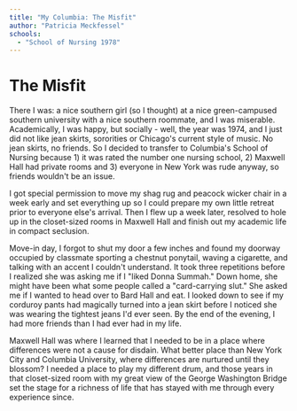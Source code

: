 ```yaml
---
title: "My Columbia: The Misfit"
author: "Patricia Meckfessel"
schools:
  - "School of Nursing 1978"
---
```


# The Misfit

There I was: a nice southern girl (so I thought) at a nice green-campused southern university with a nice southern roommate, and I was miserable.  Academically, I was happy, but socially - well, the year was 1974, and I just did not like jean skirts, sororities or Chicago's current style of music. No jean skirts, no friends. So I decided to transfer to Columbia's School of Nursing because 1) it was rated the number one nursing school, 2) Maxwell Hall had private rooms and 3) everyone in New York was rude anyway, so friends wouldn't be an issue.

I got special permission to move my shag rug and peacock wicker chair in a week early and set everything up so I could prepare my own little retreat prior to everyone else's arrival. Then I flew up a week later, resolved to hole up in the closet-sized rooms in Maxwell Hall and finish out my academic life in compact seclusion.

Move-in day, I forgot to shut my door a few inches and found my doorway occupied by classmate sporting a chestnut ponytail, waving a cigarette, and talking with an accent I couldn't understand. It took three repetitions before I realized she was asking me if I "liked Donna Summah." Down home, she might have been what some people called a "card-carrying slut." She asked me if I wanted to head over to Bard Hall and eat. I looked down to see if my corduroy pants had magically turned into a jean skirt before I noticed she was wearing the tightest jeans I'd ever seen. By the end of the evening, I had more friends than I had ever had in my life.

Maxwell Hall was  where I learned that I needed to be in a place where differences were not a cause for disdain. What better place than New York City and Columbia University, where differences are nurtured until they blossom? I needed a place to play my different drum, and those years in that closet-sized room with my great view of the George Washington Bridge set the stage for a richness of life that has stayed with me through every experience since.
